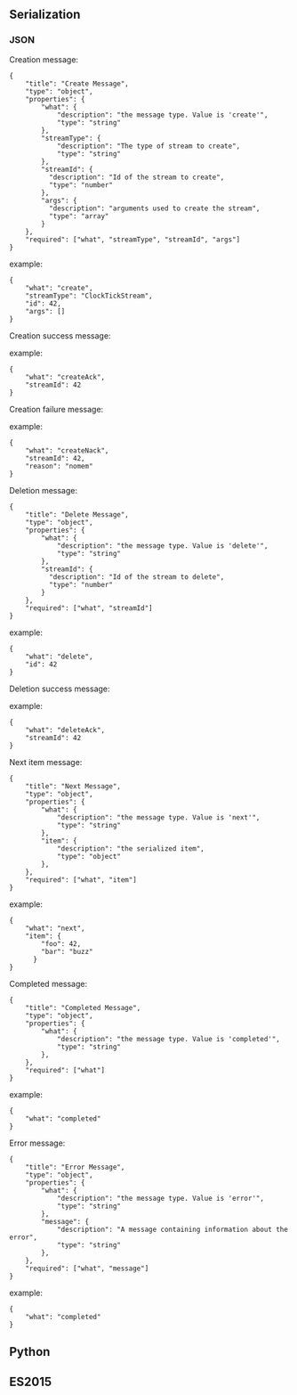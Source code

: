 
## Serialization

### JSON

Creation message:

    {
        "title": "Create Message",
        "type": "object",
        "properties": {
            "what": {
                "description": "the message type. Value is 'create'",
                "type": "string"
            },
            "streamType": {
                "description": "The type of stream to create",
                "type": "string"
            },
            "streamId": {
              "description": "Id of the stream to create",
              "type": "number"
            },
            "args": {
              "description": "arguments used to create the stream",
              "type": "array"
            }
        },
        "required": ["what", "streamType", "streamId", "args"]
    }

example:

    {
        "what": "create",
        "streamType": "ClockTickStream",
        "id": 42,
        "args": []
    }

Creation success message:

example:

    {
        "what": "createAck",
        "streamId": 42
    }

Creation failure message:

example:

    {
        "what": "createNack",
        "streamId": 42,
        "reason": "nomem"
    }

Deletion message:

    {
        "title": "Delete Message",
        "type": "object",
        "properties": {
            "what": {
                "description": "the message type. Value is 'delete'",
                "type": "string"
            },
            "streamId": {
              "description": "Id of the stream to delete",
              "type": "number"
            }
        },
        "required": ["what", "streamId"]
    }

example:

    {
        "what": "delete",
        "id": 42
    }

Deletion success message:

example:

    {
        "what": "deleteAck",
        "streamId": 42
    }


Next item message:

    {
        "title": "Next Message",
        "type": "object",
        "properties": {
            "what": {
                "description": "the message type. Value is 'next'",
                "type": "string"
            },
            "item": {
                "description": "the serialized item",
                "type": "object"
            },
        },
        "required": ["what", "item"]
    }

example:

    {
        "what": "next",
        "item": {
            "foo": 42,
            "bar": "buzz"
          }
    }

Completed message:

    {
        "title": "Completed Message",
        "type": "object",
        "properties": {
            "what": {
                "description": "the message type. Value is 'completed'",
                "type": "string"
            },
        },
        "required": ["what"]
    }

example:

    {
        "what": "completed"
    }

Error message:

    {
        "title": "Error Message",
        "type": "object",
        "properties": {
            "what": {
                "description": "the message type. Value is 'error'",
                "type": "string"
            },
            "message": {
                "description": "A message containing information about the error",
                "type": "string"
            },
        },
        "required": ["what", "message"]
    }

example:

    {
        "what": "completed"
    }

## Python

## ES2015
